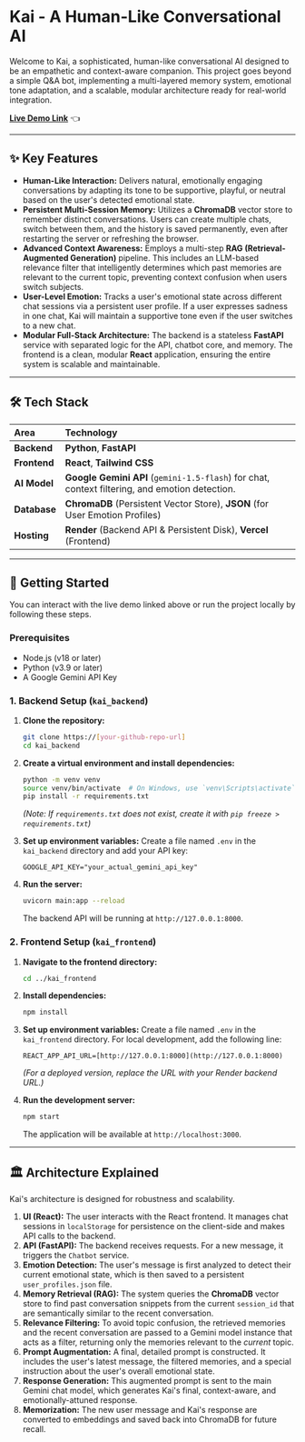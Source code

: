 # Kai - A Human-Like Conversational AI

Welcome to Kai, a sophisticated, human-like conversational AI designed to be an empathetic and context-aware companion. This project goes beyond a simple Q&A bot, implementing a multi-layered memory system, emotional tone adaptation, and a scalable, modular architecture ready for real-world integration.

**[Live Demo Link](https://human-like-conversational-chatbot-a.vercel.app/)** 👈

---

## ✨ Key Features

* **Human-Like Interaction:** Delivers natural, emotionally engaging conversations by adapting its tone to be supportive, playful, or neutral based on the user's detected emotional state.
* **Persistent Multi-Session Memory:** Utilizes a **ChromaDB** vector store to remember distinct conversations. Users can create multiple chats, switch between them, and the history is saved permanently, even after restarting the server or refreshing the browser.
* **Advanced Context Awareness:** Employs a multi-step **RAG (Retrieval-Augmented Generation)** pipeline. This includes an LLM-based relevance filter that intelligently determines which past memories are relevant to the current topic, preventing context confusion when users switch subjects.
* **User-Level Emotion:** Tracks a user's emotional state across different chat sessions via a persistent user profile. If a user expresses sadness in one chat, Kai will maintain a supportive tone even if the user switches to a new chat.
* **Modular Full-Stack Architecture:** The backend is a stateless **FastAPI** service with separated logic for the API, chatbot core, and memory. The frontend is a clean, modular **React** application, ensuring the entire system is scalable and maintainable.

---

## 🛠️ Tech Stack

| Area      | Technology                                                                                             |
| :-------- | :----------------------------------------------------------------------------------------------------- |
| **Backend** | **Python**, **FastAPI** |
| **Frontend** | **React**, **Tailwind CSS** |
| **AI Model** | **Google Gemini API** (`gemini-1.5-flash`) for chat, context filtering, and emotion detection.         |
| **Database** | **ChromaDB** (Persistent Vector Store), **JSON** (for User Emotion Profiles)                             |
| **Hosting** | **Render** (Backend API & Persistent Disk), **Vercel** (Frontend)                     |

---

## 🚀 Getting Started

You can interact with the live demo linked above or run the project locally by following these steps.

### Prerequisites

* Node.js (v18 or later)
* Python (v3.9 or later)
* A Google Gemini API Key

### 1. Backend Setup (`kai_backend`)

1.  **Clone the repository:**
    ```bash
    git clone https://[your-github-repo-url]
    cd kai_backend
    ```

2.  **Create a virtual environment and install dependencies:**
    ```bash
    python -m venv venv
    source venv/bin/activate  # On Windows, use `venv\Scripts\activate`
    pip install -r requirements.txt
    ```
    *(Note: If `requirements.txt` does not exist, create it with `pip freeze > requirements.txt`)*

3.  **Set up environment variables:**
    Create a file named `.env` in the `kai_backend` directory and add your API key:
    ```
    GOOGLE_API_KEY="your_actual_gemini_api_key"
    ```

4.  **Run the server:**
    ```bash
    uvicorn main:app --reload
    ```
    The backend API will be running at `http://127.0.0.1:8000`.

### 2. Frontend Setup (`kai_frontend`)

1.  **Navigate to the frontend directory:**
    ```bash
    cd ../kai_frontend
    ```

2.  **Install dependencies:**
    ```bash
    npm install
    ```

3.  **Set up environment variables:**
    Create a file named `.env` in the `kai_frontend` directory. For local development, add the following line:
    ```
    REACT_APP_API_URL=[http://127.0.0.1:8000](http://127.0.0.1:8000)
    ```
    *(For a deployed version, replace the URL with your Render backend URL.)*

4.  **Run the development server:**
    ```bash
    npm start
    ```
    The application will be available at `http://localhost:3000`.

---

## 🏛️ Architecture Explained

Kai's architecture is designed for robustness and scalability.

1.  **UI (React):** The user interacts with the React frontend. It manages chat sessions in `localStorage` for persistence on the client-side and makes API calls to the backend.
2.  **API (FastAPI):** The backend receives requests. For a new message, it triggers the `Chatbot` service.
3.  **Emotion Detection:** The user's message is first analyzed to detect their current emotional state, which is then saved to a persistent `user_profiles.json` file.
4.  **Memory Retrieval (RAG):** The system queries the **ChromaDB** vector store to find past conversation snippets from the current `session_id` that are semantically similar to the recent conversation.
5.  **Relevance Filtering:** To avoid topic confusion, the retrieved memories and the recent conversation are passed to a Gemini model instance that acts as a filter, returning only the memories relevant to the *current* topic.
6.  **Prompt Augmentation:** A final, detailed prompt is constructed. It includes the user's latest message, the filtered memories, and a special instruction about the user's overall emotional state.
7.  **Response Generation:** This augmented prompt is sent to the main Gemini chat model, which generates Kai's final, context-aware, and emotionally-attuned response.
8.  **Memorization:** The new user message and Kai's response are converted to embeddings and saved back into ChromaDB for future recall.
